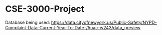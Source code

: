 # CSE-3000-Project
Database being used: https://data.cityofnewyork.us/Public-Safety/NYPD-Complaint-Data-Current-Year-To-Date-/5uac-w243/data_preview
